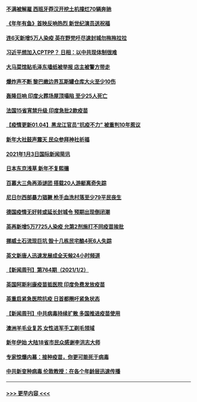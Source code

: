#### [不满被解雇 西班牙莽汉开挖土机撞烂70辆奔驰](../pages/prog202/a103024161.md?t=01041501) 
#### [《年年有鱼》首映反响热烈 新世纪演员送祝福](../pages/prog202/a103024151.md?t=01041501) 
#### [连6天新增5万人染疫 英在野党吁尽速封城勿拖拖拉拉](../pages/prog202/a103024147.md?t=01041501) 
#### [习近平想加入CPTPP？ 日相：以中共现体制很难](../pages/prog202/a103024119.md?t=01041501) 
#### [大马菜馆贴毛泽东墙纸被举报 店主被警方带走](../pages/prog202/a103024092.md?t=01041501) 
#### [爆炸声不断 黎巴嫩边界瓦斯罐仓库大火至少10伤](../pages/prog202/a103024084.md?t=01041501) 
#### [轰隆巨响 印度火葬场屋顶塌陷 至少25人死亡](../pages/prog202/a103024061.md?t=01041501) 
#### [法国15省宵禁升级 印度急批2款疫苗](../pages/prog202/a103023964.md?t=01041501) 
#### [【疫情更新01.04】黑龙江官员“抗疫不力” 被重判10年惹议](../pages/prog202/a103020001.md?t=01041501) 
#### [新年大社鼓声震天 民众参拜神社祈福](../pages/prog202/a103023913.md?t=01041501) 
#### [2021年1月3日国际新闻简讯](../pages/prog202/a103023855.md?t=01041501) 
#### [日本东京浅草 新年不复熙攘](../pages/prog202/a103023838.md?t=01041501) 
#### [百慕大三角再添谜团 搭载20人游艇离奇失踪](../pages/prog202/a103023759.md?t=01041501) 
#### [尼日尔西部暴力猖獗 枪手血洗村落至少79平民丧生](../pages/prog202/a103023745.md?t=01041501) 
#### [德国疫情无好转或延长封城令 预期出现倒闭潮](../pages/prog202/a103023680.md?t=01041501) 
#### [英再新增5万7725人染疫 允第2剂施打不同疫苗挨批](../pages/prog202/a103023657.md?t=01041501) 
#### [挪威土石流现巨坑 毁十几栋民宅酿4死6人失踪](../pages/prog202/a103023616.md?t=01041501) 
#### [英文新唐人迅速发展成全天候24小时频道](../pages/prog202/a103023557.md?t=01041501) 
#### [【新闻周刊】第764期（2021/1/2）](../pages/prog202/a103023529.md?t=01041501) 
#### [英国阿斯利康疫苗抵医院 印度免费发放疫苗](../pages/prog202/a103023423.md?t=01041501) 
#### [英重启紧急医院抗疫 日首都圈吁紧急状态](../pages/prog202/a103023262.md?t=01041501) 
#### [【新闻周刊】中共病毒持续扩散 多国推进疫苗使用](../pages/prog202/a103023452.md?t=01041501) 
#### [澳洲羊毛业复苏 女性进军手工剃毛领域](../pages/prog202/a103023420.md?t=01041501) 
#### [新年伊始 大陆18省市民众感谢李洪志大师](../pages/prog202/a103023256.md?t=01041501) 
#### [专家惊爆内幕：接种疫苗，你更可能死于病毒](../pages/prog202/a103023064.md?t=01041501) 
#### [中共新变种病毒 伦敦教授：在各个年龄层迅速传播](../pages/prog202/a103022988.md?t=01041501) 

----
#### [ >>> 更早内容 <<< ](../indexes/prog202-earlier.md)
